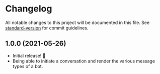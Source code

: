 # Changelog

All notable changes to this project will be documented in this file. See [standard-version](https://github.com/conventional-changelog/standard-version) for commit guidelines.

## 1.0.0 (2021-05-26)

- Initial release! 🎉
- Being able to initiate a conversation and render the various message types of a bot.
